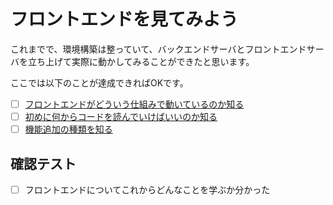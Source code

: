 # フロントエンドを見てみよう

これまでで、環境構築は整っていて、バックエンドサーバとフロントエンドサーバを立ち上げて実際に動かしてみることができたと思います。

ここでは以下のことが達成できればOKです。

- [ ] [フロントエンドがどういう仕組みで動いているのか知る](./chapter_3-intro.md)
- [ ] [初めに何からコードを読んでいけばいいのか知る](./chapter_3-starter.md)
- [ ] [機能追加の種類を知る](./chapter_3-todo.md)

## 確認テスト
- [ ] フロントエンドについてこれからどんなことを学ぶか分かった
